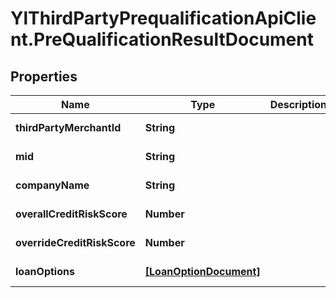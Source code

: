 # YlThirdPartyPrequalificationApiClient.PreQualificationResultDocument

## Properties

Name | Type | Description | Notes
------------ | ------------- | ------------- | -------------
**thirdPartyMerchantId** | **String** |  | [optional] [readonly] 
**mid** | **String** |  | [optional] [readonly] 
**companyName** | **String** |  | [optional] [readonly] 
**overallCreditRiskScore** | **Number** |  | [optional] [readonly] 
**overrideCreditRiskScore** | **Number** |  | [optional] [readonly] 
**loanOptions** | [**[LoanOptionDocument]**](LoanOptionDocument.md) |  | [optional] [readonly] 


